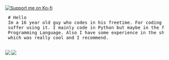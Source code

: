 <a href="https://ko-fi.com/pennti" target="_blank">
    <img align="center" src="https://ko-fi.com/img/githubbutton_sm.svg" alt="Support me on Ko-fi">
</a>

<br>
<pre>
 # Hello
 Im a 16 year old guy who codes in his freetime. For coding I use nvim and I really enjoy and     
 suffer using it. I mainly code in Python but maybe in the future I will try learning a new       
 Programming Language. Also I have some experience in the shell from the overthewire Bandit Level 
 which was really cool and I recommend.
</pre>

<br>



<img align="left" src="https://github-readme-stats.vercel.app/api?username=Moritz344&theme=gruvbox&show_icons=true&hide_border=true&count_private=true">
<img align="center" src="https://github-readme-stats.vercel.app/api/top-langs/?username=Moritz344&theme=gruvbox&show_icons=true&hide_border=true&layout=compact">

  







